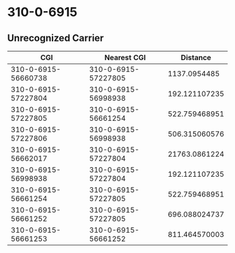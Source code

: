 # 310-0-6915
## Unrecognized Carrier


| CGI | Nearest CGI | Distance |
|-----|-------------|----------|
| 310-0-6915-56660738 | 310-0-6915-57227805 | 1137.0954485 |
| 310-0-6915-57227804 | 310-0-6915-56998938 | 192.121107235 |
| 310-0-6915-57227805 | 310-0-6915-56661254 | 522.759468951 |
| 310-0-6915-57227806 | 310-0-6915-56998938 | 506.315060576 |
| 310-0-6915-56662017 | 310-0-6915-57227804 | 21763.0861224 |
| 310-0-6915-56998938 | 310-0-6915-57227804 | 192.121107235 |
| 310-0-6915-56661254 | 310-0-6915-57227805 | 522.759468951 |
| 310-0-6915-56661252 | 310-0-6915-57227805 | 696.088024737 |
| 310-0-6915-56661253 | 310-0-6915-56661252 | 811.464570003 |
